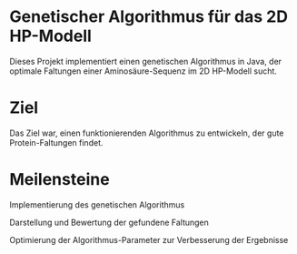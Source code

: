 # Genetischer Algorithmus für das 2D HP-Modell

Dieses Projekt implementiert einen genetischen Algorithmus in Java, der optimale Faltungen einer Aminosäure-Sequenz im 2D HP-Modell sucht.

# Ziel

Das Ziel war, einen funktionierenden Algorithmus zu entwickeln, der gute Protein-Faltungen findet. 

# Meilensteine

Implementierung des genetischen Algorithmus

Darstellung und Bewertung der gefundene Faltungen

Optimierung der Algorithmus-Parameter zur Verbesserung der Ergebnisse

